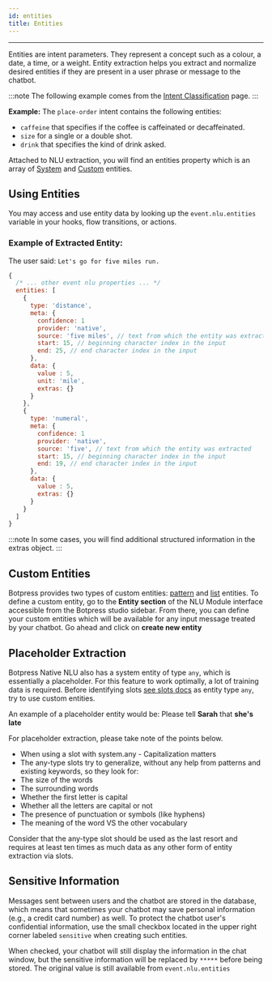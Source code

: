 ```yaml
---
id: entities
title: Entities
---
```


--------------------

Entities are intent parameters. They represent a concept such as a colour, a date, a time, or a weight. Entity extraction helps you extract and normalize desired entities if they are present in a user phrase or message to the chatbot. 

:::note
The following example comes from the [Intent Classification](/docs/nlu/intent-matching) page.
:::

**Example:**
The `place-order` intent contains the following entities:
- `caffeine` that specifies if the coffee is caffeinated or decaffeinated.
- `size` for a single or a double shot.
- `drink` that specifies the kind of drink asked.

Attached to NLU extraction, you will find an entities property which is an array of [System](#system-entities) and [Custom](#custom-entities) entities.

## Using Entities

You may access and use entity data by looking up the `event.nlu.entities` variable in your hooks, flow transitions, or actions.

### Example of Extracted Entity:

The user said: `Let's go for five miles run.`

```js
{
  /* ... other event nlu properties ... */
  entities: [
    {
      type: 'distance',
      meta: {
        confidence: 1
        provider: 'native',
        source: 'five miles', // text from which the entity was extracted
        start: 15, // beginning character index in the input
        end: 25, // end character index in the input
      },
      data: {
        value : 5,
        unit: 'mile',
        extras: {}
      }
    },
    {
      type: 'numeral',
      meta: {
        confidence: 1
        provider: 'native',
        source: 'five', // text from which the entity was extracted
        start: 15, // beginning character index in the input
        end: 19, // end character index in the input
      },
      data: {
        value : 5,
        extras: {}
      }
    }
  ]
}
```

:::note
In some cases, you will find additional structured information in the extras object.
:::

## Custom Entities
Botpress provides two types of custom entities: [pattern](#pattern-extraction) and [list](#list-extraction) entities. To define a custom entity, go to the **Entity section** of the NLU Module interface accessible from the Botpress studio sidebar. From there, you can define your custom entities which will be available for any input message treated by your chatbot. Go ahead and click on **create new entity**

## Placeholder Extraction
Botpress Native NLU also has a system entity of type `any`, which is essentially a placeholder. For this feature to work optimally, a lot of training data is required. Before identifying slots [see slots docs](#slots) as entity type `any`, try to use custom entities.

An example of a placeholder entity would be: Please tell **Sarah** that **she's late**

For placeholder extraction, please take note of the points below.
- When using a slot with system.any - Capitalization matters
- The any-type slots try to generalize, without any help from patterns and existing keywords, so they look for:
- The size of the words
- The surrounding words
- Whether the first letter is capital
- Whether all the letters are capital or not
- The presence of punctuation or symbols (like hyphens)
- The meaning of the word VS the other vocabulary
 
Consider that the any-type slot should be used as the last resort and requires at least ten times as much data as any other form of entity extraction via slots. 

## Sensitive Information
Messages sent between users and the chatbot are stored in the database, which means that sometimes your chatbot may save personal information (e.g., a credit card number) as well. To protect the chatbot user's confidential information, use the small checkbox located in the upper right corner labeled `sensitive` when creating such entities.

When checked, your chatbot will still display the information in the chat window, but the sensitive information will be replaced by `*****` before being stored. The original value is still available from `event.nlu.entities`
